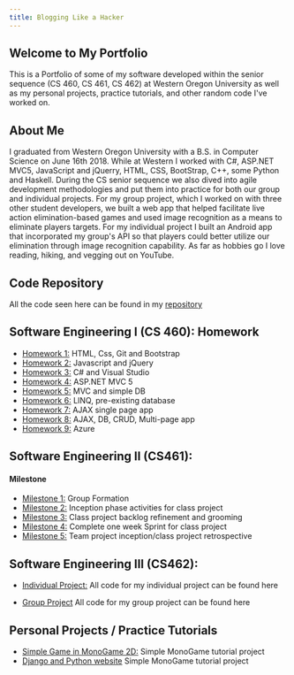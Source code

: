```yaml
---
title: Blogging Like a Hacker
---
```

## Welcome to My Portfolio
This is a Portfolio of some of my software developed within the senior sequence (CS 460, CS 461, CS 462) at Western Oregon University as well as my personal projects, practice tutorials, and other random code I've worked on.


## About Me
I graduated from Western Oregon University with a B.S. in Computer Science on June 16th 2018. While at Western I worked with C#, ASP.NET MVC5, JavaScript and jQuerry, HTML, CSS, BootStrap,  C++, some Python and Haskell.
During the CS senior sequence we also dived into agile development methodologies and put them into practice for both our group and individual projects. For my group project, which I worked on with three other student developers, we built a web app that helped facilitate live action elimination-based games and used image recognition as a means to eliminate players targets.
For my individual project I built an Android app that incorporated my group's API so that players could better utilize our elimination through image recognition capability.
As far as hobbies go I love reading, hiking, and vegging out on YouTube.


## Code Repository
All the code seen here can be found in my [repository](https://github.com/hmadland/460)

## Software Engineering I (CS 460): Homework
* [Homework 1:](https://hmadland.github.io/460/journalHW1.html) HTML, Css, Git and Bootstrap
* [Homework 2:](https://hmadland.github.io/460/journalHW2.html) Javascript and jQuery
* [Homework 3:](https://hmadland.github.io/460/journalHW3.html) C# and Visual Studio
* [Homework 4:](https://hmadland.github.io/460/journalHW4.html) ASP.NET MVC 5
* [Homework 5:](https://hmadland.github.io/460/journalHW5.html) MVC and simple DB
* [Homework 6:](https://hmadland.github.io/460/journalHW6.html) LINQ, pre-existing database
* [Homework 7:](https://hmadland.github.io/460/journalHW7.html) AJAX single page app
* [Homework 8:](https://hmadland.github.io/460/journalHW8.html) AJAX, DB, CRUD, Multi-page app
* [Homework 9:](https://hmadland.github.io/460/journalHW9.html) Azure

## Software Engineering II (CS461):
#### Milestone
* [Milestone 1:](https://hmadland.github.io/460/milestone1.html) Group Formation
* [Milestone 2:](https://hmadland.github.io/460/milestone2.html) Inception phase activities for class project
* [Milestone 3:](https://hmadland.github.io/460/milestone3.html) Class project backlog refinement and grooming
* [Milestone 4:](https://hmadland.github.io/460/milestone4.html) Complete one week Sprint for class project
* [Milestone 5:](https://hmadland.github.io/460/milestone5.html) Team project inception/class project retrospective

## Software Engineering III (CS462):
* [Individual Project:](https://bitbucket.org/hmadland/paranoia/src/develop/) All code for my individual project can be found here

* [Group Project](https://bitbucket.org/hmadland/sneakysoftware/src/develop/) All code for my group project can be found here

## Personal Projects / Practice Tutorials
* [Simple Game in MonoGame 2D:](https://hmadland.github.io/460/MonoGame1.html) Simple MonoGame tutorial project
* [Django and Python website](https://hmadland.github.io/460/Django.html) Simple MonoGame tutorial project
